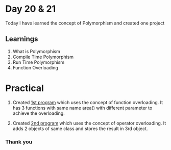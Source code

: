 # Day 20 & 21

Today I have learned the concept of Polymorphism and created one project

## Learnings

1. What is Polymorphism
1. Compile Time Polymorphism
1. Run Time Polymorphism
1. Function Overloading

# Practical

1. Created [1st program](https://github.com/imganpat/30DaysOfCpp/blob/main/Day%2021%20%26%2022%20-%20Polymorphism/01_function_overloading.cpp) which uses the concept of function overloading. It has 3 functions with same name area() with different parameter to achieve the overloading.

1. Created [2nd program](https://github.com/imganpat/30DaysOfCpp/blob/main/Day%2021%20%26%2022%20-%20Polymorphism/02_operaator_overloading.cpp) which uses the concept of operator overloading. It adds 2 objects of same class and stores the result in 3rd object.

### Thank you
